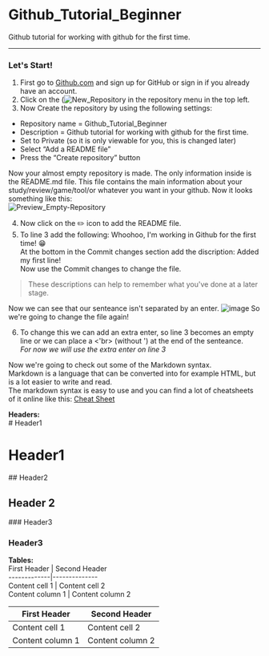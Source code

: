 # Github_Tutorial_Beginner
Github tutorial for working with github for the first time.

---
### Let's Start!

1. First go to [Github.com](https://github.com) and sign up for GitHub or sign in if you already have an account.
2. Click on the (![New_Repository](https://user-images.githubusercontent.com/42538229/137142260-0070134d-99f3-4ab9-a5df-3a3d799abeca.png)
 in the repository menu in the top left. 
3.	Now Create the repository by using the following settings:
   * Repository name = Github_Tutorial_Beginner
   * Description = Github tutorial for working with github for the first time.
   * Set to Private (so it is only viewable for you, this is changed later)
   * Select “Add a README file”
   * Press the “Create repository” button 

Now your almost empty repository is made. The only information inside is the README.md file. This file contains the main information about your study/review/game/tool/or whatever you want in your github. Now it looks something like this:<br>
![Preview_Empty-Repository](https://user-images.githubusercontent.com/42538229/137144572-0ea43459-897c-4beb-a271-67d9ee80582f.png)

4. Now click on the :pencil2: icon to add the README file.
5. To line 3 add the following: Whoohoo, I'm working in Github for the first time! :grin: <br>
At the bottom in the Commit changes section add the discription: Added my first line! <br>
Now use the Commit changes to change the file.

>These descriptions can help to remember what you've done at a later stage.<br>

Now we can see that our senteance isn't separated by an enter.
![image](https://user-images.githubusercontent.com/42538229/137146991-808769f3-808f-479d-b21e-59aae2fbdf39.png)
So we're going to change the file again!

6. To change this we can add an extra enter, so line 3 becomes an empty line or we can place a <'br> (without ') at the end of the senteance. <br>
*For now we will use the extra enter on line 3*

Now we're going to check out some of the Markdown syntax. <br> 
Markdown is a language that can be converted into for example HTML, but is a lot easier to write and read. <br>
The markdown syntax is easy to use and you can find a lot of cheatsheets of it online like this:
[Cheat Sheet](https://guides.github.com/pdfs/markdown-cheatsheet-online.pdf)

**Headers:**<br>
\# Header1 <br>
# Header1
\## Header2 <br>
## Header 2
\### Header3 <br>
### Header3

**Tables:**<br>
First Header | Second Header<br>
\-------------|--------------<br>
Content cell 1 | Content cell 2<br>
Content column 1 | Content column 2<br>

First Header | Second Header
------------ | -------------
Content cell 1 | Content cell 2
Content column 1 | Content column 2
